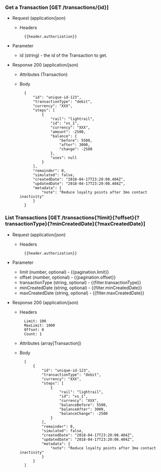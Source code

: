 ### Get a Transaction [GET /transactions/{id}]

+ Request (application/json)
    + Headers
    
            {{header.authorization}}

+ Parameter
    + id (string) - the id of the Transaction to get.

+ Response 200 (application/json)
    + Attributes (Transaction)

    + Body

            {
                "id": "unique-id-123",
                "transactionType": "debit",
                "currency": "XXX",
                "steps": [
                    {
                        "rail": "lightrail",
                        "id": "vs_1",
                        "currency": "XXX",
                        "amount": -2500,
                        "balance": {
                            "before": 5500,
                            "after": 3000,
                            "change": -2500
                        },
                        "uses": null
                    }
                ],
                "remainder": 0,
                "simulated": false,
                "createdDate": "2018-04-17T23:20:08.404Z",
                "updatedDate": "2018-04-17T23:20:08.404Z",
                "metadata": {
                    "note": "Reduce loyalty points after 3mo contact inactivity"
                }
            }

### List Transactions [GET /transactions{?limit}{?offset}{?transactionType}{?minCreatedDate}{?maxCreatedDate}]

+ Request (application/json)
    + Headers
    
            {{header.authorization}}

+ Parameter
    + limit (number, optional) - {{pagination.limit}}
    + offset (number, optional) - {{pagination.offset}}
    + transactionType (string, optional) - {{filter.transactionType}}
    + minCreatedDate (string, optional) - {{filter.minCreatedDate}}
    + maxCreatedDate (string, optional) - {{filter.maxCreatedDate}}

+ Response 200 (application/json)
    + Headers
        
            Limit: 100
            MaxLimit: 1000
            Offset: 0
            Count: 1
        
    + Attributes (array[Transaction])

    + Body

            [
                {
                    "id": "unique-id-123",
                    "transactionType": "debit",
                    "currency": "XXX",
                    "steps": [
                        {
                            "rail": "lightrail",
                            "id": "vs_1",
                            "currency": "XXX",
                            "balanceBefore": 5500,
                            "balanceAfter": 3000,
                            "balanceChange": -2500
                        }
                    ],
                    "remainder": 0,
                    "simulated": false,
                    "createdDate": "2018-04-17T23:20:08.404Z",
                    "updatedDate": "2018-04-17T23:20:08.404Z",
                    "metadata": {
                        "note": "Reduce loyalty points after 3mo contact inactivity"
                    }
                }
            ]
